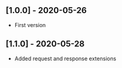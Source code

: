 ## [1.0.0] - 2020-05-26

* First version

## [1.1.0] - 2020-05-28

* Added request and response extensions